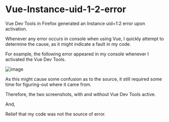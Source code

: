 # Vue-Instance-uid-1-2-error
Vue Dev Tools in Firefox generated an Instance uid=1:2 error upon activation.

Whenever any error occurs in console when using Vue, I quickly attempt to determine the cause, as it might indicate a fault in my code.

For example, the following error appeared in my console whenever I activated the Vue Dev Tools.

![image](https://user-images.githubusercontent.com/89032071/167202167-b091e082-d781-4335-a497-a1b229781bf3.png)

As this might cause some confusion as to the source, it still required some time for figuring-out where it came from.

Therefore, the two screenshots, with and without Vue Dev Tools active.

And,

Relief that my code was not the source of error.
